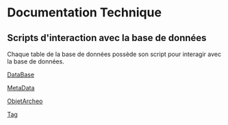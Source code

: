 # Documentation Technique

## Scripts d'interaction avec la base de données
Chaque table de la base de données possède son script pour interagir avec la base de données.


[DataBase](./docs_classes/database.md)

[MetaData](./docs_classes/metadata.md)

[ObjetArcheo](./docs_classes/objetarcheo.md)

[Tag](./docs_classes/tag.md)
